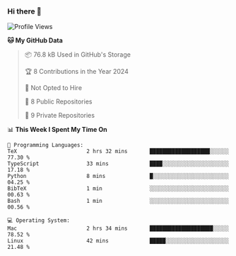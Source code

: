 ### Hi there 👋

<!--
**huayuan4396/huayuan4396** is a ✨ _special_ ✨ repository because its `README.md` (this file) appears on your GitHub profile.

Here are some ideas to get you started:

- 🔭 I’m currently working on ...
- 🌱 I’m currently learning ...
- 👯 I’m looking to collaborate on ...
- 🤔 I’m looking for help with ...
- 💬 Ask me about ...
- 📫 How to reach me: ...
- 😄 Pronouns: ...
- ⚡ Fun fact: ...
-->

<!--START_SECTION:waka-->
![Profile Views](http://img.shields.io/badge/Profile%20Views-2-blue)

**🐱 My GitHub Data** 

> 📦 76.8 kB Used in GitHub's Storage 
 > 
> 🏆 8 Contributions in the Year 2024
 > 
> 🚫 Not Opted to Hire
 > 
> 📜 8 Public Repositories 
 > 
> 🔑 9 Private Repositories 
 > 
📊 **This Week I Spent My Time On** 

```text
💬 Programming Languages: 
TeX                      2 hrs 32 mins       ███████████████████░░░░░░   77.30 % 
TypeScript               33 mins             ████░░░░░░░░░░░░░░░░░░░░░   17.18 % 
Python                   8 mins              █░░░░░░░░░░░░░░░░░░░░░░░░   04.25 % 
BibTeX                   1 min               ░░░░░░░░░░░░░░░░░░░░░░░░░   00.63 % 
Bash                     1 min               ░░░░░░░░░░░░░░░░░░░░░░░░░   00.56 % 

💻 Operating System: 
Mac                      2 hrs 34 mins       ████████████████████░░░░░   78.52 % 
Linux                    42 mins             █████░░░░░░░░░░░░░░░░░░░░   21.48 % 
```


<!--END_SECTION:waka-->
